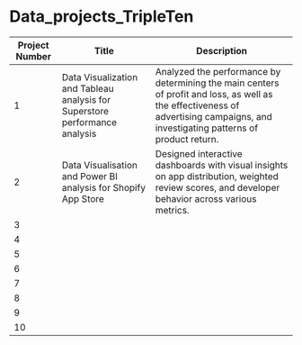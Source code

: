 # Data_projects_TripleTen

| Project Number | Title                                                                 | Description                                                                                                                                                           |
|----------------|-----------------------------------------------------------------------|-----------------------------------------------------------------------------------------------------------------------------------------------------------------------|
| 1              | Data Visualization and Tableau analysis for Superstore performance analysis | Analyzed the performance by determining the main centers of profit and loss, as well as the effectiveness of advertising campaigns, and investigating patterns of product return. |
| 2              | Data Visualisation and Power BI analysis for Shopify App Store        | Designed interactive dashboards with visual insights on app distribution, weighted review scores, and developer behavior across various metrics.                      |
| 3              |                                                                       |                                                                                                                                                                       |
| 4              |                                                                       |                                                                                                                                                                       |
| 5              |                                                                       |                                                                                                                                                                       |
| 6              |                                                                       |                                                                                                                                                                       |
| 7              |                                                                       |                                                                                                                                                                       |
| 8              |                                                                       |                                                                                                                                                                       |
| 9              |                                                                       |                                                                                                                                                                       |
| 10             |                                                                       |                                                                                                                                                                       |
